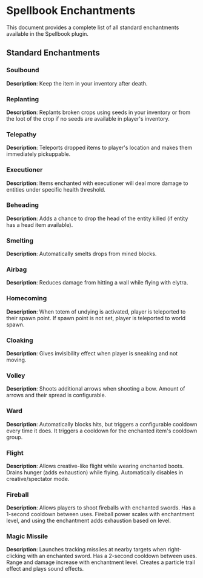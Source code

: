 # Spellbook Enchantments

This document provides a complete list of all standard enchantments available in the Spellbook plugin.

## Standard Enchantments

### Soulbound
**Description**: Keep the item in your inventory after death.

### Replanting
**Description**: Replants broken crops using seeds in your inventory or from the loot of the crop if no seeds are available in player's inventory.

### Telepathy
**Description**: Teleports dropped items to player's location and makes them immediately pickuppable.

### Executioner
**Description**: Items enchanted with executioner will deal more damage to entities under specific health threshold.

### Beheading
**Description**: Adds a chance to drop the head of the entity killed (if entity has a head item available).

### Smelting
**Description**: Automatically smelts drops from mined blocks.

### Airbag
**Description**: Reduces damage from hitting a wall while flying with elytra.

### Homecoming
**Description**: When totem of undying is activated, player is teleported to their spawn point. If spawn point is not set, player is teleported to world spawn.

### Cloaking
**Description**: Gives invisibility effect when player is sneaking and not moving.

### Volley
**Description**: Shoots additional arrows when shooting a bow. Amount of arrows and their spread is configurable.

### Ward
**Description**: Automatically blocks hits, but triggers a configurable cooldown every time it does. It triggers a cooldown for the enchanted item's cooldown group.

### Flight
**Description**: Allows creative-like flight while wearing enchanted boots. Drains hunger (adds exhaustion) while flying. Automatically disables in creative/spectator mode.

### Fireball
**Description**: Allows players to shoot fireballs with enchanted swords. Has a 1-second cooldown between uses. Fireball power scales with enchantment level, and using the enchantment adds exhaustion based on level.

### Magic Missile
**Description**: Launches tracking missiles at nearby targets when right-clicking with an enchanted sword. Has a 2-second cooldown between uses. Range and damage increase with enchantment level. Creates a particle trail effect and plays sound effects.
